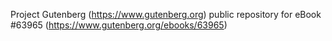 Project Gutenberg (https://www.gutenberg.org) public repository for eBook #63965 (https://www.gutenberg.org/ebooks/63965)
